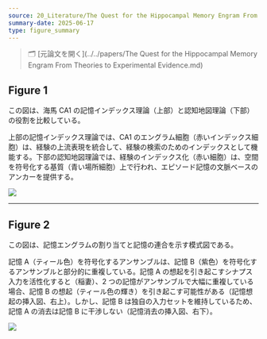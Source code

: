 ```yaml
---
source: 20_Literature/The Quest for the Hippocampal Memory Engram From Theories to Experimental Evidence.md
summary-date: 2025-06-17
type: figure_summary
---
```


> 🗂 [元論文を開く](../../papers/The Quest for the Hippocampal Memory Engram From Theories to Experimental Evidence.md)

## Figure 1

この図は、海馬 CA1 の記憶インデックス理論（上部）と認知地図理論（下部）の役割を比較している。

上部の記憶インデックス理論では、CA1 のエングラム細胞（赤いインデックス細胞）は、経験の上流表現を統合して、経験の検索のためのインデックスとして機能する。下部の認知地図理論では、経験のインデックス化（赤い細胞）は、空間を符号化する基質（青い場所細胞）上で行われ、エピソード記憶の文脈ベースのアンカーを提供する。

![](https://images-provider.frontiersin.org/api/ipx/w=480&f=webp/https://www.frontiersin.org/files/Articles/632019/fnbeh-14-632019-HTML/image_m/fnbeh-14-632019-g001.jpg)

---

## Figure 2

この図は、記憶エングラムの割り当てと記憶の連合を示す模式図である。

記憶 A（ティール色）を符号化するアンサンブルは、記憶 B（紫色）を符号化するアンサンブルと部分的に重複している。記憶 A の想起を引き起こすシナプス入力を活性化すると（稲妻）、2 つの記憶がアンサンブルで大幅に重複している場合、記憶 B の想起（ティール色の輝き）を引き起こす可能性がある（記憶想起の挿入図、右上）。しかし、記憶 B は独自の入力セットを維持しているため、記憶 A の消去は記憶 B に干渉しない（記憶消去の挿入図、右下）。

![](https://images-provider.frontiersin.org/api/ipx/w=480&f=webp/https://www.frontiersin.org/files/Articles/632019/fnbeh-14-632019-HTML/image_m/fnbeh-14-632019-g002.jpg)
